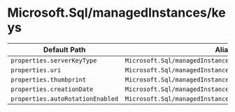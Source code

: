 # Microsoft.Sql/managedInstances/keys

| Default Path | Alias |
|---|---|
| `properties.serverKeyType` | `Microsoft.Sql/managedInstances/keys/serverKeyType` |
| `properties.uri` | `Microsoft.Sql/managedInstances/keys/uri` |
| `properties.thumbprint` | `Microsoft.Sql/managedInstances/keys/thumbprint` |
| `properties.creationDate` | `Microsoft.Sql/managedInstances/keys/creationDate` |
| `properties.autoRotationEnabled` | `Microsoft.Sql/managedInstances/keys/autoRotationEnabled` |

